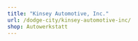 ```yaml
---
title: "Kinsey Automotive, Inc."
url: /dodge-city/kinsey-automotive-inc/
shop: Autowerkstatt
---
```


